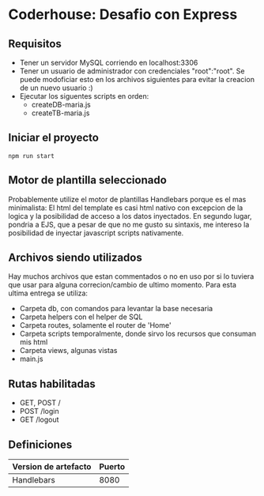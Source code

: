 # Coderhouse: Desafio con Express
## Requisitos
* Tener un servidor MySQL corriendo en localhost:3306
* Tener un usuario de administrador con credenciales "root":"root". Se puede modoficiar esto en los archivos siguientes para evitar la creacion de un nuevo usuario :)
* Ejecutar los siguentes scripts en orden:
    * createDB-maria.js
    * createTB-maria.js

## Iniciar el proyecto
```
npm run start
```
## Motor de plantilla seleccionado
Probablemente utilize el motor de plantillas Handlebars porque es el mas minimalista: El html del template es casi html nativo con excepcion de la logica y la posibilidad de acceso a los datos inyectados. En segundo lugar, pondria a EJS, que a pesar de que no me gusto su sintaxis, me intereso la posibilidad de inyectar javascript scripts nativamente.


## Archivos siendo utilizados
Hay muchos archivos que estan commentados o no en uso por si lo tuviera que usar para alguna correcion/cambio de ultimo momento. Para esta ultima entrega se utiliza:
* Carpeta db, con comandos para levantar la base necesaria
* Carpeta helpers con el helper de SQL
* Carpeta routes, solamente el router de 'Home'
* Carpeta scripts temporalmente, donde sirvo los recursos que consuman mis html
* Carpeta views, algunas vistas
* main.js

## Rutas habilitadas
* GET, POST / 
* POST /login
* GET /logout

## Definiciones
| Version de artefacto | Puerto |
| ----------- | ----------- |
| Handlebars | 8080 |

